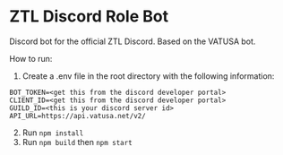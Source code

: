 # ZTL Discord Role Bot

Discord bot for the official ZTL Discord. Based on the VATUSA bot.

How to run:

1. Create a .env file in the root directory with the following information:

```
BOT_TOKEN=<get this from the discord developer portal>
CLIENT_ID=<get this from the discord developer portal>
GUILD_ID=<this is your discord server id>
API_URL=https://api.vatusa.net/v2/
```

2. Run `npm install`
3. Run `npm build` then `npm start`
